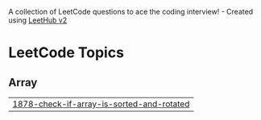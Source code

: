 A collection of LeetCode questions to ace the coding interview! - Created using [LeetHub v2](https://github.com/arunbhardwaj/LeetHub-2.0)
<!---LeetCode Topics Start-->
# LeetCode Topics
## Array
|  |
| ------- |
| [1878-check-if-array-is-sorted-and-rotated](https://github.com/Mahvish162/Mahvish-LeetCode/tree/master/1878-check-if-array-is-sorted-and-rotated) |
<!---LeetCode Topics End-->